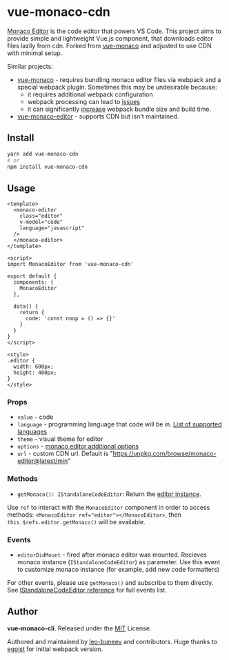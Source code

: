 # vue-monaco-cdn

[Monaco Editor](https://github.com/Microsoft/monaco-editor) is the code editor that powers VS Code. This project aims to provide simple and lightweight Vue.js component, that downloads editor files lazily from cdn. Forked from [vue-monaco](https://github.com/egoist/vue-monaco/) and adjusted to use CDN with minimal setup.

Similar projects:

* [vue-monaco](https://github.com/egoist/vue-monaco/) - requires bundling monaco editor files via webpack and a special webpack plugin. Sometimes this may be undesirable because:
    * it requires additional webpack configuration
    * webpack processing can lead to [issues](https://github.com/Microsoft/monaco-editor-webpack-plugin/issues/17)
    * it can significantly [increase](https://github.com/Microsoft/monaco-editor-webpack-plugin/issues/40) webpack bundle size and build time.
* [vue-monaco-editor](https://github.com/matt-oconnell/vue-monaco-editor) - supports CDN but isn't maintained.


## Install

```bash
yarn add vue-monaco-cdn
# or
npm install vue-monaco-cdn
```

## Usage

```vue
<template>
  <monaco-editor
    class="editor"
    v-model="code"
    language="javascript"
  />
  </monaco-editor>
</template>

<script>
import MonacoEditor from 'vue-monaco-cdn'

export default {
  components: {
    MonacoEditor
  },

  data() {
    return {
      code: 'const noop = () => {}'
    }
  }
}
</script>

<style>
.editor {
  width: 600px;
  height: 400px;
}
</style>
```

### Props

- `value` - code
- `language` - programming language that code will be in. [List of supported languages](https://github.com/Microsoft/monaco-languages) 
- `theme` - visual theme for editor
- `options` - [monaco editor additional options](https://microsoft.github.io/monaco-editor/api/interfaces/monaco.editor.ieditorconstructionoptions.html)
- `url` - custom CDN url. Default is "https://unpkg.com/browse/monaco-editor@latest/min"

### Methods

- `getMonaco(): IStandaloneCodeEditor`: Return the [editor instance](https://microsoft.github.io/monaco-editor/api/interfaces/monaco.editor.istandalonecodeeditor.html).

Use `ref` to interact with the `MonacoEditor` component in order to access methods: `<MonacoEditor ref="editor"></MonacoEditor>`, then `this.$refs.editor.getMonaco()` will be available.

### Events

- `editorDidMount` - fired after monaco editor was mounted. Recieves monaco instance (`IStandaloneCodeEditor`) as parameter. Use this event to customize monaco instance (for example, add new code formatters)

For other events, please use `getMonaco()` and subscribe to them directly. See [IStandaloneCodeEditor reference](https://microsoft.github.io/monaco-editor/api/interfaces/monaco.editor.istandalonecodeeditor.html) for full events list.

## Author

**vue-monaco-cli**. Released under the [MIT](./LICENSE) License.

Authored and maintained by [leo-buneev](https://github.com/leo-buneev/) and contributors. Huge thanks to [egoist](https://github.com/egoist/) for initial webpack version.
